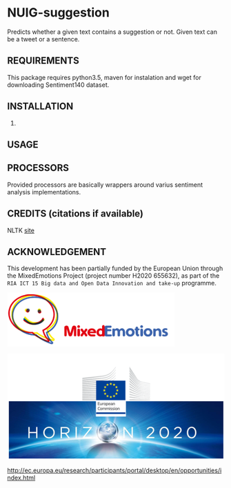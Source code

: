 # NUIG-suggestion
Predicts whether a given text contains a suggestion or not. Given text can be a tweet or a sentence.

## REQUIREMENTS

This package requires python3.5, maven for instalation and wget for downloading Sentiment140 dataset.

## INSTALLATION

1. 

## USAGE


## PROCESSORS

Provided processors are basically wrappers around varius sentiment analysis implementations.

## CREDITS (citations if available)

NLTK [site](http://www.nltk.org/)



## ACKNOWLEDGEMENT

This development has been partially funded by the European Union through the MixedEmotions Project (project number H2020 655632), as part of the `RIA ICT 15 Big data and Open Data Innovation and take-up` programme.

![MixedEmotions](https://raw.githubusercontent.com/MixedEmotions/MixedEmotions/master/img/me.png) 

![EU](https://raw.githubusercontent.com/MixedEmotions/MixedEmotions/master/img/H2020-Web.png)

http://ec.europa.eu/research/participants/portal/desktop/en/opportunities/index.html

